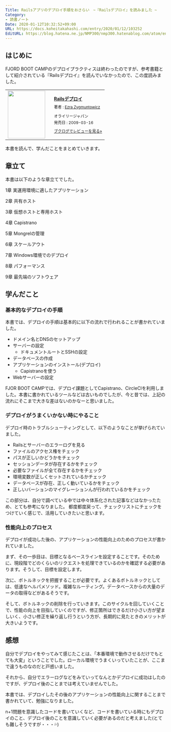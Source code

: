 ```yaml
---
Title: Railsアプリのデプロイ手順をおさらい　~『Railsデプロイ』を読みました ~
Category:
- 読書ノート
Date: 2020-01-12T10:32:52+09:00
URL: https://docs.koheitakahashi.com/entry/2020/01/12/103252
EditURL: https://blog.hatena.ne.jp/NMP300/nmp300.hatenablog.com/atom/entry/26006613495052127
---
```


## はじめに

FJORD BOOT CAMPのデプロイプラクティスは終わったのですが、参考書籍として紹介されている『Railsデプロイ』を読んでいなかったので、この度読みました。

<div class="booklog_html"><table><tr><td class="booklog_html_image"><a href="https://www.amazon.co.jp/dp/4873114004?tag=booklogjp-default-22&linkCode=ogi&th=1&psc=1" target="_blank"><img src="https://m.media-amazon.com/images/I/415gQgbRZuL._SL160_.jpg" width="117" height="150" style="border:0;border-radius:0;" /></a></td><td class="booklog_html_info" style="padding-left:20px;"><div class="booklog_html_title" style="margin-bottom:10px;font-size:14px;font-weight:bold;"><a href="https://www.amazon.co.jp/dp/4873114004?tag=booklogjp-default-22&linkCode=ogi&th=1&psc=1" target="_blank">Railsデプロイ</a></div><div style="margin-bottom:10px;"><div class="booklog_html_author" style="margin-bottom:15px;font-size:12px;;line-height:1.2em">著者 : <a href="https://booklog.jp/author/Ezra+Zygmuntowicz" target="_blank">Ezra Zygmuntowicz</a></div><div class="booklog_html_manufacturer" style="margin-bottom:5px;font-size:12px;;line-height:1.2em">オライリージャパン</div><div class="booklog_html_release" style="font-size:12px;;line-height:1.2em">発売日 : 2009-03-16</div></div><div class="booklog_html_link_amazon"><a href="https://booklog.jp/item/1/4873114004" style="font-size:12px;" target="_blank">ブクログでレビューを見る»</a></div></td></tr></table></div>

本書を読んで、学んだことをまとめていきます。


## 章立て
本書は以下のような章立てでした。

1章 実運用環境に適したアプリケーション

2章 共有ホスト

3章 仮想ホストと専用ホスト

4章 Capistrano

5章 Mongrelの管理

6章 スケールアウト

7章 Windows環境でのデプロイ

8章 パフォーマンス

9章 最先端のソフトウェア

## 学んだこと

### 基本的なデプロイの手順

本書では、デプロイの手順は基本的に以下の流れで行われることが書かれていました。

- ドメイン名とDNSのセットアップ
- サーバーの設定
  - ドキュメントルートとSSHの設定
- データベースの作成
- アプリケーションのインストール(デプロイ)
  - Capistranoを使う
- Webサーバーの設定

FJOR BOOT CAMPでは、デプロイ課題としてCapistrano、CircleCIを利用しました。本書に書かれているツールなどは古いものでしたが、今と昔では、上記の流れにそこまで大きな差はないのかなーと思いました。


### デプロイがうまくいかない時にやること

デプロイ時のトラブルシューティングとして、以下のようなことが挙げられていました。

- Railsとサーバーのエラーログを見る
- ファイルのアクセス権をチェック
- パスが正しいかどうかをチェック
- セッションデータが存在するかをチェック
- 必要なファイルが全て存在するかをチェック
- 環境変数が正しくセットされているかチェック
- データベースが存在、正しく動いているかをチェック
- 正しいバーションのマイグレーションんが行われているかをチェック

この部分は、自分で調べている中では中々体系化された記事などはなかったため、とても参考になりました。
都度都度戻って、チェックリストにチェックをつけていく感じで、活用していきたいと思います。

### 性能向上のプロセス

デプロイが成功した後の、アプリケーションの性能向上のためのプロセスが書かれていました。

まず、その一歩目は、目標となるベースラインを設定することです。そのために、現段階でどのくらいのリクエストを処理できているのかを確認する必要があります。そうして、目標を設定します。

次に、ボトルネックを把握することが必要です。よくあるボトルネックとしては、低速なヘルパメソッド。複雑なルーティング。データベースからの大量のデータの取得などがあるそうです。

そして、ボトルネックの削除を行っていきます。このサイクルを回していくことで、性能の向上を目指していくのですが、修正箇所はできるだけ小さい方が望ましいく、小さい修正を繰り返し行うという方が、長期的に見たときのメリットが大きいようです。

## 感想

自分でデプロイをやってみて感じたことは、「本番環境で動作させるだけでもとても大変」ということでした。ローカル環境でうまくいっていたことが、ここまで違うものなのだと戸惑いました。

それから、自分でエラーログなどをみていってなんとかデプロイに成功はしたのですが、デプロイ後のことまでは考えていませんでした。

本書では、デプロイしたその後のアプリケーションの性能向上に関することまで書かれていて、勉強になりました。

n+1問題を意識したコードを書いていくなど、コードを書いている時にもデプロイのこと、デプロイ後のことを意識していく必要があるのだと考えました(とても難しそうですが・・・💦)
